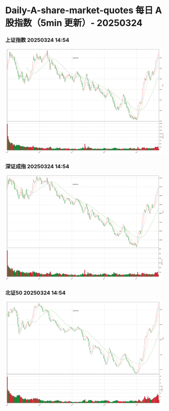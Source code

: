 
# Daily-A-share-market-quotes 每日 A 股指数（5min 更新）- 20250324

### 上证指数 20250324 14:54
![](./fig/2025/3/20250324-sh000001.png)

### 深证成指 20250324 14:54
![](./fig/2025/3/20250324-sz399001.png)

### 北证50 20250324 14:54
![](./fig/2025/3/20250324-bj899050.png)
